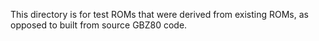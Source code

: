 This directory is for test ROMs that were derived from existing ROMs, as opposed to built from source GBZ80 code.

